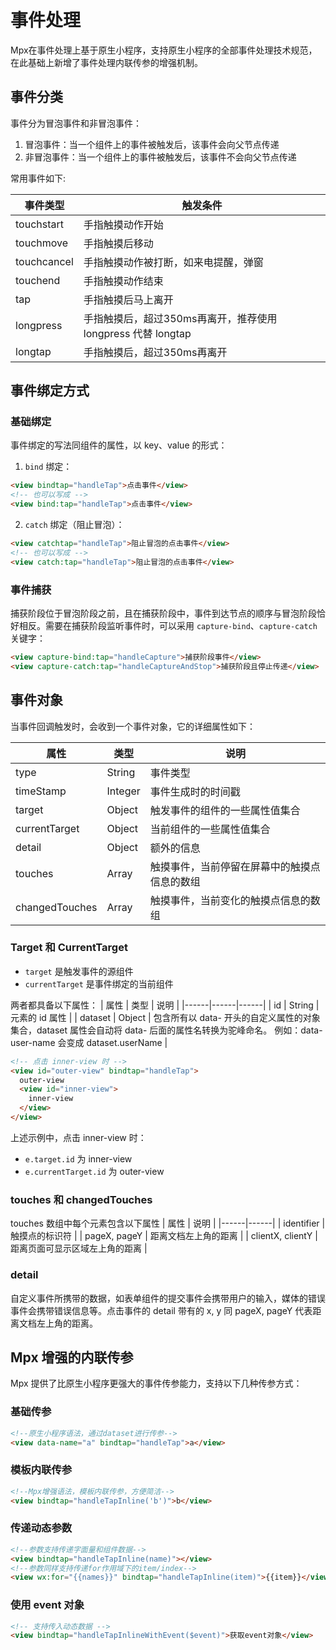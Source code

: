 # 事件处理

Mpx在事件处理上基于原生小程序，支持原生小程序的全部事件处理技术规范，在此基础上新增了事件处理内联传参的增强机制。

## 事件分类

事件分为冒泡事件和非冒泡事件：
1. 冒泡事件：当一个组件上的事件被触发后，该事件会向父节点传递
2. 非冒泡事件：当一个组件上的事件被触发后，该事件不会向父节点传递

常用事件如下:

| 事件类型 | 触发条件 |
|---------|----------|
| touchstart | 手指触摸动作开始 |
| touchmove | 手指触摸后移动 |
| touchcancel | 手指触摸动作被打断，如来电提醒，弹窗 |
| touchend | 手指触摸动作结束 |
| tap | 手指触摸后马上离开 |
| longpress | 手指触摸后，超过350ms再离开，推荐使用 longpress 代替 longtap |
| longtap | 手指触摸后，超过350ms再离开 |


## 事件绑定方式

### 基础绑定
事件绑定的写法同组件的属性，以 key、value 的形式：

1. `bind` 绑定：
```html
<view bindtap="handleTap">点击事件</view>
<!-- 也可以写成 -->
<view bind:tap="handleTap">点击事件</view>
```

2. `catch` 绑定（阻止冒泡）：
```html
<view catchtap="handleTap">阻止冒泡的点击事件</view>
<!-- 也可以写成 -->
<view catch:tap="handleTap">阻止冒泡的点击事件</view>
```

### 事件捕获
捕获阶段位于冒泡阶段之前，且在捕获阶段中，事件到达节点的顺序与冒泡阶段恰好相反。需要在捕获阶段监听事件时，可以采用 `capture-bind`、`capture-catch` 关键字：

```html
<view capture-bind:tap="handleCapture">捕获阶段事件</view>
<view capture-catch:tap="handleCaptureAndStop">捕获阶段且停止传递</view>
```

## 事件对象

当事件回调触发时，会收到一个事件对象，它的详细属性如下：

| 属性 | 类型 | 说明 |
|------|------|------|
| type | String | 事件类型 |
| timeStamp | Integer | 事件生成时的时间戳 |
| target | Object | 触发事件的组件的一些属性值集合 |
| currentTarget | Object | 当前组件的一些属性值集合 |
| detail | Object | 额外的信息 |
| touches | Array | 触摸事件，当前停留在屏幕中的触摸点信息的数组 |
| changedTouches | Array | 触摸事件，当前变化的触摸点信息的数组 |

### Target 和 CurrentTarget

- `target` 是触发事件的源组件
- `currentTarget` 是事件绑定的当前组件
  
两者都具备以下属性：
| 属性 | 类型 | 说明 |
|------|------|------|
| id | String | 元素的 id 属性 |
| dataset | Object | 包含所有以 data- 开头的自定义属性的对象集合，dataset 属性会自动将 data- 后面的属性名转换为驼峰命名。 例如：data-user-name 会变成 dataset.userName | 

```html
<!-- 点击 inner-view 时 -->
<view id="outer-view" bindtap="handleTap">
  outer-view
  <view id="inner-view">
    inner-view
  </view>
</view>
```

上述示例中，点击 inner-view 时：
- `e.target.id` 为 inner-view
- `e.currentTarget.id` 为 outer-view

### touches 和 changedTouches

touches 数组中每个元素包含以下属性
| 属性 | 说明 |
|------|------|
| identifier | 触摸点的标识符 |
| pageX, pageY | 距离文档左上角的距离 |
| clientX, clientY | 距离页面可显示区域左上角的距离 |
  
### detail
自定义事件所携带的数据，如表单组件的提交事件会携带用户的输入，媒体的错误事件会携带错误信息等。点击事件的 detail 带有的 x, y 同 pageX, pageY 代表距离文档左上角的距离。


## Mpx 增强的内联传参

Mpx 提供了比原生小程序更强大的事件传参能力，支持以下几种传参方式：

### 基础传参

```html
<!--原生小程序语法，通过dataset进行传参-->
<view data-name="a" bindtap="handleTap">a</view>
```

### 模板内联传参

```html
<!--Mpx增强语法，模板内联传参，方便简洁-->
<view bindtap="handleTapInline('b')">b</view>
```
### 传递动态参数

```html
<!--参数支持传递字面量和组件数据-->
<view bindtap="handleTapInline(name)"></view>
<!--参数同样支持传递for作用域下的item/index-->
<view wx:for="{{names}}" bindtap="handleTapInline(item)">{{item}}</view>
```

### 使用 event 对象

```html
<!-- 支持传入动态数据 -->
<view bindtap="handleTapInlineWithEvent($event)">获取event对象</view>
```


